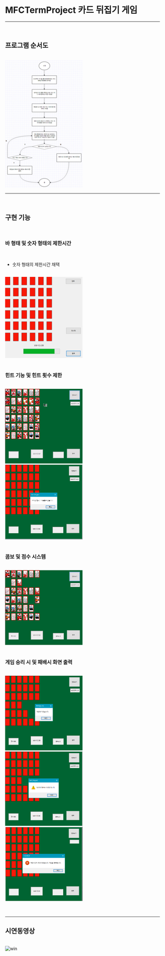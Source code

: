 # MFCTermProject 카드 뒤집기 게임

---

<br>

## 프로그램 순서도

<br>

<img src="https://github.com/dmlgus0458/MFCTermProject/blob/3f571865660ccefde40b984d2705cc99ad779948/preview/chart.jpg" title="Diagram" alt="Diagram" width="50%">

<br>

---

<br>

## 구현 기능

<br>

### 바 형태 및 숫자 형태의 제한시간

<br>

- 숫자 형태의 제한시간 채택

<br>

<img src="https://github.com/dmlgus0458/MFCTermProject/blob/df07ad33ba1f6120edda611be29c2d0730d26333/preview/lefttime.PNG" title="hint" alt="hint" width="50%">

<br>
<br>

### 힌트 기능 및 힌트 횟수 제한

<br>

<img src="https://github.com/dmlgus0458/MFCTermProject/blob/3f571865660ccefde40b984d2705cc99ad779948/preview/hint.gif" title="hint" alt="hint" width="50%">
<img src="https://github.com/dmlgus0458/MFCTermProject/blob/3f571865660ccefde40b984d2705cc99ad779948/preview/hintflag.PNG" title="hint" alt="hint" width="50%">

<br>
<br>

### 콤보 및 점수 시스템

<br>

<img src="https://github.com/dmlgus0458/MFCTermProject/blob/3f571865660ccefde40b984d2705cc99ad779948/preview/combo_score.gif" title="score" alt="score" width="50%">

<br>
<br>

### 게임 승리 시 및 패배시 화면 출력

<br>

<img src="https://github.com/dmlgus0458/MFCTermProject/blob/3f571865660ccefde40b984d2705cc99ad779948/preview/gamewin.PNG" title="win" alt="win" width="50%">
<img src="https://github.com/dmlgus0458/MFCTermProject/blob/3f571865660ccefde40b984d2705cc99ad779948/preview/gamewinscore.PNG" title="win" alt="win" width="50%">
<img src="https://github.com/dmlgus0458/MFCTermProject/blob/3f571865660ccefde40b984d2705cc99ad779948/preview/gamelose.PNG" title="lose" alt="lose" width="50%">

<br>
<br>
<br>

---

## 시연동영상

<br>

<img src="https://github.com/dmlgus0458/MFCTermProject/blob/4b46f2aea50e335ab7726d4ccdc9234abf5e11ea/preview/%EC%8B%9C%EC%97%B0%EB%8F%99%EC%98%81%EC%83%81.gif" title="win" alt="win" width="50%">
